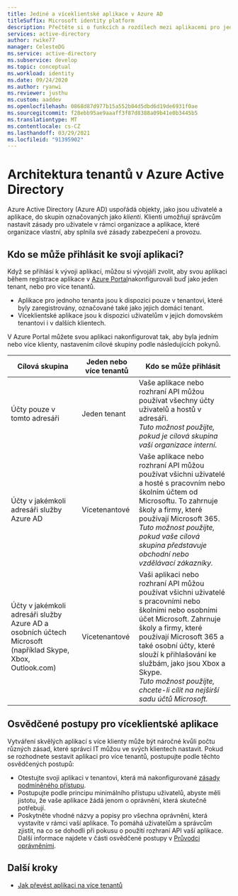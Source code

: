 ```yaml
---
title: Jediné a víceklientské aplikace v Azure AD
titleSuffix: Microsoft identity platform
description: Přečtěte si o funkcích a rozdílech mezi aplikacemi pro jednoho tenanta a víceklientské aplikace v Azure AD.
services: active-directory
author: rwike77
manager: CelesteDG
ms.service: active-directory
ms.subservice: develop
ms.topic: conceptual
ms.workload: identity
ms.date: 09/24/2020
ms.author: ryanwi
ms.reviewer: justhu
ms.custom: aaddev
ms.openlocfilehash: 0868d87d977b15a552b04d5dbd6d19de6931f0ae
ms.sourcegitcommit: f28ebb95ae9aaaff3f87d8388a09b41e0b3445b5
ms.translationtype: MT
ms.contentlocale: cs-CZ
ms.lasthandoff: 03/29/2021
ms.locfileid: "91395902"
---
```

# <a name="tenancy-in-azure-active-directory"></a>Architektura tenantů v Azure Active Directory

Azure Active Directory (Azure AD) uspořádá objekty, jako jsou uživatelé a aplikace, do skupin označovaných jako *klienti*. Klienti umožňují správcům nastavit zásady pro uživatele v rámci organizace a aplikace, které organizace vlastní, aby splnila své zásady zabezpečení a provozu. 

## <a name="who-can-sign-in-to-your-app"></a>Kdo se může přihlásit ke svojí aplikaci?

Když se přihlásí k vývoji aplikací, můžou si vývojáři zvolit, aby svou aplikaci během registrace aplikace v [Azure Portal](https://portal.azure.com)nakonfigurovali buď jako jeden tenant, nebo pro více tenantů.
* Aplikace pro jednoho tenanta jsou k dispozici pouze v tenantovi, které byly zaregistrovány, označované také jako jejich domácí tenant.
* Víceklientské aplikace jsou k dispozici uživatelům v jejich domovském tenantovi i v dalších klientech.

V Azure Portal můžete svou aplikaci nakonfigurovat tak, aby byla jedním nebo více klienty, nastavením cílové skupiny podle následujících pokynů.

| Cílová skupina | Jeden nebo více tenantů | Kdo se může přihlásit | 
|----------|--------| ---------|
| Účty pouze v tomto adresáři | Jeden tenant | Vaše aplikace nebo rozhraní API můžou používat všechny účty uživatelů a hostů v adresáři.<br>*Tuto možnost použijte, pokud je cílová skupina vaší organizace interní.* |
| Účty v jakémkoli adresáři služby Azure AD | Vícetenantové | Vaše aplikace nebo rozhraní API můžou používat všichni uživatelé a hosté s pracovním nebo školním účtem od Microsoftu. To zahrnuje školy a firmy, které používají Microsoft 365.<br>*Tuto možnost použijte, pokud vaše cílová skupina představuje obchodní nebo vzdělávací zákazníky.* |
| Účty v jakémkoli adresáři služby Azure AD a osobních účtech Microsoft (například Skype, Xbox, Outlook.com) | Vícetenantové | Vaši aplikaci nebo rozhraní API můžou používat všichni uživatelé s pracovními nebo školními nebo osobními účet Microsoft. Zahrnuje školy a firmy, které používají Microsoft 365 a také osobní účty, které slouží k přihlašování ke službám, jako jsou Xbox a Skype.<br>*Tuto možnost použijte, chcete-li cílit na nejširší sadu účtů Microsoft.* | 

## <a name="best-practices-for-multi-tenant-apps"></a>Osvědčené postupy pro víceklientské aplikace

Vytváření skvělých aplikací s více klienty může být náročné kvůli počtu různých zásad, které správci IT můžou ve svých klientech nastavit. Pokud se rozhodnete sestavit aplikaci pro více tenantů, postupujte podle těchto osvědčených postupů:

* Otestujte svoji aplikaci v tenantovi, která má nakonfigurované [zásady podmíněného přístupu](../azuread-dev/conditional-access-dev-guide.md).
* Postupujte podle principu minimálního přístupu uživatelů, abyste měli jistotu, že vaše aplikace žádá jenom o oprávnění, která skutečně potřebují. 
* Poskytněte vhodné názvy a popisy pro všechna oprávnění, která vystavíte v rámci vaší aplikace. To pomáhá uživatelům a správcům zjistit, na co se dohodli při pokusu o použití rozhraní API vaší aplikace. Další informace najdete v části osvědčené postupy v [Průvodci oprávněními](v2-permissions-and-consent.md).

## <a name="next-steps"></a>Další kroky

* [Jak převést aplikaci na více tenantů](howto-convert-app-to-be-multi-tenant.md)

